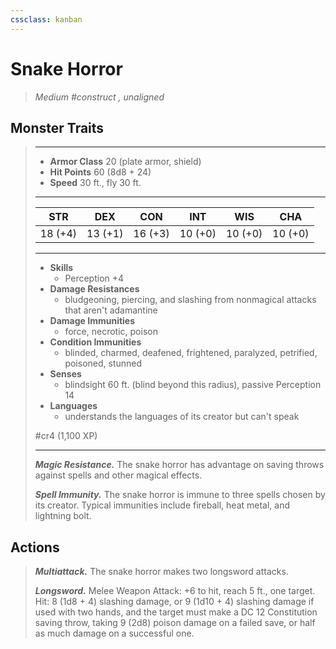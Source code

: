 ```yaml
---
cssclass: kanban
---
```


# Snake Horror
>*Medium #construct , unaligned*
## Monster Traits
>___
>- **Armor Class** 20 (plate armor, shield)
>- **Hit Points** 60 (8d8 + 24)
>- **Speed** 30 ft., fly 30 ft.
>___
>|STR|DEX|CON|INT|WIS|CHA|
>|:---:|:---:|:---:|:---:|:---:|:---:|
>|18 (+4)|13 (+1)|16 (+3)|10 (+0)|10 (+0)|10 (+0)|
>___
>- **Skills**
>	 - Perception +4
>- **Damage Resistances**
>	 - bludgeoning, piercing, and slashing from nonmagical attacks that aren't adamantine
>- **Damage Immunities**
>	 - force, necrotic, poison
>- **Condition Immunities**
>	 - blinded, charmed, deafened, frightened, paralyzed, petrified, poisoned, stunned
>- **Senses**
>	 - blindsight 60 ft. (blind beyond this radius), passive Perception 14
>- **Languages**
>	 - understands the languages of its creator but can't speak
>
> #cr4 (1,100 XP)
>___
>***Magic Resistance.*** The snake horror has advantage on saving throws against spells and other magical effects.  
>
>***Spell Immunity.*** The snake horror is immune to three spells chosen by its creator. Typical immunities include fireball, heat metal, and lightning bolt.  
>
## Actions
>***Multiattack.*** The snake horror makes two longsword attacks.  
>
>***Longsword.*** Melee Weapon Attack: +6 to hit, reach 5 ft., one target. Hit: 8 (1d8 + 4) slashing damage, or 9 (1d10 + 4) slashing damage if used with two hands, and the target must make a DC 12 Constitution saving throw, taking 9 (2d8) poison damage on a failed save, or half as much damage on a successful one.